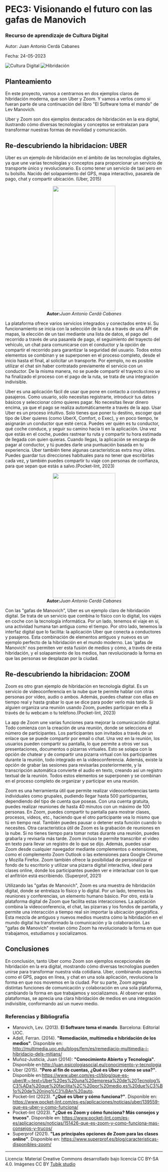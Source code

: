 # PEC3: Visionando el futuro con las gafas de Manovich 

### Recurso de aprendizaje de Cultura Digital 


Autor: Juan Antonio Cerdá Cabanes


Fecha: 24-05-2023

![Cultura Digital](https://miro.medium.com/max/1400/0*9PyyNvrO2PcD3KuU.png) 
![Hibridación](https://github.com/jcerdacab/PEC3_Manovich_Reloaded/assets/134504485/fb2dbbc7-7aa8-48c0-855b-90f286d479ba)



## Planteamiento


En este proyecto, vamos a centrarnos en dos ejemplos claros de hibridación moderna, que son Uber y Zoom. Y vamos a verlos como si fueran parte de una continuación del libro "El Software toma el mando" de Lev Manovich.

Uber y Zoom son dos ejemplos destacados de hibridación en la era digital, ilustrando cómo diversas tecnologías y conceptos se entralazan para transformar nuestras formas de movilidad y comunicación.



## Re-descubriendo la hibridacion: UBER

Uber es un ejemplo de hibridación en el ámbito de las tecnologías digitales, ya que une varias tecnologías y conceptos para proporcionar un servicio de transporte único y revolucionario. Es como tener un servicio de taxi pero en tu bolsillo. Nacido del solapamiento del GPS, mapa interactivo, pasarela de pago, chat y compartir ubicación. (Uber, 2015)

<p align="center"><img width="200" height="400" src="https://github.com/jcerdacab/PEC3_Manovich_Reloaded/assets/134504485/85c270c8-db87-4f2e-a18b-3edf4bbb147d"><br><b>Autor:</b><i>Juan Antonio Cerdá Cabanes</i></p>

La plataforma ofrece varios servicios integrados y conectados entre sí. Su funcionamiento se inicia con la selección de la ruta a través de una API de mapas, la elección de un taxi mediante una lista de datos, el pago del recorrido a través de una pasarela de pago, el seguimiento del trayecto del vehículo, un chat para comunicarse con el conductor y la opción de compartir el recorrido para garantizar la seguridad del usuario. Todos estos elementos se combinan y se superponen en el proceso completo, desde el inicio hasta el final, al solicitar un transporte. Por ejemplo, no es posible utilizar el chat sin haber contratado previamente el servicio con un conductor. De la misma manera, no se puede compartir el trayecto si no se ha finalizado el proceso con el pago de la ruta, se trata de una integración indivisible.

Uber es una aplicación fácil de usar que pone en contacto a conductores y pasajeros. Como usuario, sólo necesitas registrarte, introducir tus datos básicos y seleccionar cómo quieres pagar. No necesitas llevar dinero encima, ya que el pago se realiza automáticamente a través de la app.
Usar Uber es un proceso intuitivo. Solo tienes que poner tu destino, escoger qué tipo de Uber quieres (como UberX, Comfort, o Exec), y en poco tiempo, te asignarán un conductor que esté cerca. Puedes ver quién es tu conductor, qué coche conduce, y seguir su camino hacia ti en la aplicación.
Una vez que estás en el coche, puedes rastrear tu ruta y compartir tu hora estimada de llegada con quien quieras. Cuando llegas, la aplicación se encarga de pagar al conductor, y tú puedes darle una puntuación basada en tu experiencia.
Uber también tiene algunas características extra muy útiles. Puedes guardar tus direcciones habituales para no tener que escribirlas cada vez, y también puedes compartir tu viaje con personas de confianza, para que sepan que estás a salvo.(Pocket-lint, 2023)

<p align="center"><img width="200" height="400" src="https://github.com/jcerdacab/PEC3_Manovich_Reloaded/assets/134504485/d474f52c-6daf-4383-b9f0-f9a8c7ffb17b"><br><b>Autor:</b><i>Juan Antonio Cerdá Cabanes</i></p>

Con las "gafas de Manovich", Uber es un ejemplo claro de hibridación digital. Se trata de un servicio que combina lo físico con lo digital, los viajes en coche con la tecnología informática. Por un lado, tenemos el viaje en sí, una actividad humana tan antigua como el tiempo. Por otro lado, tenemos la interfaz digital que lo facilita: la aplicación Uber que conecta a conductores y pasajeros. Esta combinación de elementos antiguos y nuevos es un ejemplo perfecto de la hibridación en el mundo moderno. Las 'gafas de Manovich' nos permiten ver esta fusión de medios y cómo, a través de esta hibridación, y el solapamiento de los medios, han revolucionado la forma en que las personas se desplazan por la ciudad.




## Re-descubriendo la hibridacion: ZOOM

Zoom es otro gran ejemplo de hibridación en tecnología digital. Es un servicio de videoconferencia en la nube que te permite hablar con otras personas por vídeo, audio o ambos. Además, puedes chatear con ellas en tiempo real y hasta grabar lo que se dice para poder verlo más tarde. Si alguien organiza una reunión usando Zoom, puedes participar en ella a través de tu webcam o tu teléfono.(Pocket-lint, 2023)



La app de Zoom une varias funciones para mejorar la comunicación digital. Todo comienza con la creación de una reunión, donde se selecciona el número de participantes. Los participantes son invitados a través de un enlace que se puede compartir por email o chat.
Una vez en la reunión, los usuarios pueden compartir su pantalla, lo que permite a otros ver sus presentaciones, documentos o pizarras virtuales. Esto se solapa con la opción de chatear y de compartir una pizarra virtual con los participantes durante la reunión, todo integrado en la videoconferencia. 
Además, existe la opción de grabar las sesiones para revisarlas posteriormente, y la transcripción automática convierte el audio en texto, creando así un registro textual de la reunión.
Todos estos elementos se superponen y se combinan en el proceso completo de organizar y participar en una reunión.

Zoom es una herramienta útil que permite realizar videoconferencias tanto individuales como grupales, pudiendo llegar hasta 500 participantes, dependiendo del tipo de cuenta que poseas. Con una cuenta gratuita, puedes realizar reuniones de hasta 40 minutos con un máximo de 100 personas.
En Zoom, puedes compartir tu pantalla para mostrar clases, procesos, videos, etc., haciendo que el otro participante vea lo mismo que tú en tiempo real. También puedes pausar o detener esta función cuando lo necesites.
Otra característica útil de Zoom es la grabación de reuniones en la nube. Si no tienes tiempo para tomar notas durante una reunión, puedes grabarla y revisarla más tarde. Zoom incluso te permite transcribir el video en texto para llevar un registro de lo que se dijo.
Además, puedes usar Zoom desde cualquier navegador mediante complementos o extensiones, como el complemento Zoom Outlook o las extensiones para Google Chrome y Mozilla Firefox.
Zoom también ofrece la posibilidad de personalizar el fondo de tu escritorio y utilizar una pizarra digital interactiva, ideal para clases online, donde los participantes pueden ver e interactuar con lo que el anfitrión está escribiendo. (Superprof, 2021)

Utilizando las "gafas de Manovich", Zoom es una muestra de hibridación digital, donde se entrelaza lo físico y lo digital. Por un lado, tenemos las reuniones y conferencias, un elemento humano básico. Por otro, está la plataforma digital de Zoom que facilita estas interacciones. La aplicación combina la videoconferencia, el chat, las pizarras y los fondos de pantalla, y permite una interacción a tiempo real sin importar la ubicación geográfica. Esta mezcla de antiguos y nuevos medios muestra cómo la hibridación en el mundo digital ha transformado la comunicación y la colaboración. Las "gafas de Manovich" revelan cómo Zoom ha revolucionado la forma en que trabajamos, estudiamos y socializamos.

## Conclusiones

En conclusión, tanto Uber como Zoom son ejemplos excepcionales de hibridación en la era digital, mostrando cómo diversas tecnologías pueden unirse para transformar nuestra vida cotidiana. Uber, combinando aspectos como el GPS, pagos en línea, y chat en una sola aplicación, revoluciona la forma en que nos movemos en la ciudad. Por su parte, Zoom agrega distintas funciones de comunicación y colaboración en una sola plataforma, cambiando la forma en que trabajamos y socializamos. Al observar estas plataformas, se aprecia una clara hibridación de medios en una integración indivisible, conformando así un nuevo medio.


### Referencias y Bibliografía

* Manovich, Lev. (2013). **El Software toma el mando**. Barcelona: Editorial UOC.
* Adell, Ferran. (2014). **"Remediación, multimedia e hibridación de los medios"**. Disponible en: http://multimedia.uoc.edu/blogs/fem/es/remediacio-multimedia-i-hibridacio-dels-mitjans/
* Muñoz-Justicia, Juan (2014): **"Conocimiento Abierto y Tecnología"**. Disponible en:http://juan.psicologiasocial.eu/conocimiento-y-tecnologia
* Uber (2015). **"Pero al fin de cuentas, ¿Qué es Uber y cómo se usa?"**. Disponible en:https://www.uber.com/es-cl/blog/que-es-uber/#:~:text=Uber%20es%20una%20empresa%20de%20Tecnolog%C3%ADa%20que%20facilita%2C%20por%20medio,es%20due%C3%B1o%20de%20ning%C3%BAn%20auto.
* Pocket-lint (2023). **"¿Qué es Uber y cómo funciona?"**. Disponible en: https://www.pocket-lint.com/es-es/aplicaciones/noticias/uber/139559-que-es-uber-y-como-funciona/
* Pocket-lint (2023). **"¿Qué es Zoom y cómo funciona? Más consejos y trucos"**. Disponible en: https://www.pocket-lint.com/es-es/aplicaciones/noticias/151426-que-es-zoom-y-como-funciona-mas-consejos-y-trucos/
* Superprof (2021). **"Las principales opciones de Zoom para las clases online"**. Disponible en: https://www.superprof.es/blog/caracteristicas-disponibles-zoom/ 










----

Licencia: Material Creative Commons desarrollado bajo licencia CC BY-SA 4.0. Imágenes CC BY [Tubik studio](https://blog.tubikstudio.com/how-to-create-original-flat-illustrations-designers-tips/) 
